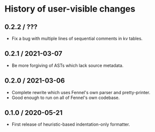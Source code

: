 # History of user-visible changes

## 0.2.2 / ???

* Fix a bug with multiple lines of sequential comments in kv tables.

## 0.2.1 / 2021-03-07

* Be more forgiving of ASTs which lack source metadata.

## 0.2.0 / 2021-03-06

* Complete rewrite which uses Fennel's own parser and pretty-printer.
* Good enough to run on all of Fennel's own codebase.

## 0.1.0 / 2020-05-21

* First release of heuristic-based indentation-only formatter.
